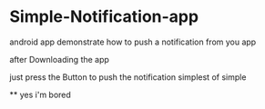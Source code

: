 Simple-Notification-app
=======================

android app demonstrate how to push a notification from you app
 
after Downloading the app 

just press the Button 
to push the notification 
simplest of simple


** yes i'm bored

